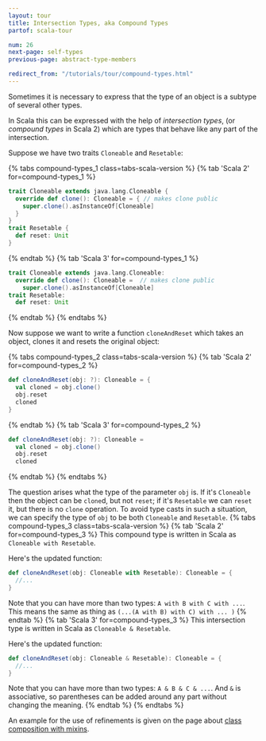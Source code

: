 ```yaml
---
layout: tour
title: Intersection Types, aka Compound Types
partof: scala-tour

num: 26
next-page: self-types
previous-page: abstract-type-members

redirect_from: "/tutorials/tour/compound-types.html"
---
```


Sometimes it is necessary to express that the type of an object is a subtype of several other types.

In Scala this can be expressed with the help of *intersection types*, (or *compound types* in
Scala 2) which are types that behave like any part of the intersection.

Suppose we have two traits `Cloneable` and `Resetable`:

{% tabs compound-types_1 class=tabs-scala-version %}
{% tab 'Scala 2' for=compound-types_1 %}
```scala mdoc
trait Cloneable extends java.lang.Cloneable {
  override def clone(): Cloneable = { // makes clone public
    super.clone().asInstanceOf[Cloneable]
  }
}
trait Resetable {
  def reset: Unit
}
```
{% endtab %}
{% tab 'Scala 3' for=compound-types_1 %}
```scala
trait Cloneable extends java.lang.Cloneable:
  override def clone(): Cloneable =  // makes clone public
    super.clone().asInstanceOf[Cloneable]
trait Resetable:
  def reset: Unit
```
{% endtab %}
{% endtabs %}

Now suppose we want to write a function `cloneAndReset` which takes an object, clones it and resets the original object:

{% tabs compound-types_2 class=tabs-scala-version %}
{% tab 'Scala 2' for=compound-types_2 %}
```scala mdoc:fail
def cloneAndReset(obj: ?): Cloneable = {
  val cloned = obj.clone()
  obj.reset
  cloned
}
```
{% endtab %}
{% tab 'Scala 3' for=compound-types_2 %}
```scala
def cloneAndReset(obj: ?): Cloneable =
  val cloned = obj.clone()
  obj.reset
  cloned
```
{% endtab %}
{% endtabs %}

The question arises what the type of the parameter `obj` is. If it's `Cloneable` then the object can be `clone`d, but not `reset`; if it's `Resetable` we can `reset` it, but there is no `clone` operation. To avoid type casts in such a situation, we can specify the type of `obj` to be both `Cloneable` and `Resetable`.
{% tabs compound-types_3 class=tabs-scala-version %}
{% tab 'Scala 2' for=compound-types_3 %}
This compound type is written in Scala as `Cloneable with Resetable`.

Here's the updated function:
```scala mdoc:fail
def cloneAndReset(obj: Cloneable with Resetable): Cloneable = {
  //...
}
```
Note that you can have more than two types: `A with B with C with ...`.
This means the same as thing as `(...(A with B) with C) with ... )`
{% endtab %}
{% tab 'Scala 3' for=compound-types_3 %}
This intersection type is written in Scala as `Cloneable & Resetable`.

Here's the updated function:
```scala
def cloneAndReset(obj: Cloneable & Resetable): Cloneable = {
  //...
}
```
<!-- Compound types can consist of several object types and they may have a single refinement which can be used to narrow the signature of existing object members. -->
Note that you can have more than two types: `A & B & C & ...`.
And `&` is associative, so parentheses can be added around any part without changing the meaning.
{% endtab %}
{% endtabs %}

An example for the use of refinements is given on the page about [class composition with mixins](mixin-class-composition.html).
